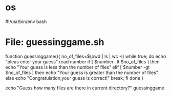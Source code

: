 # os
#!/usr/bin/env bash
# File: guessinggame.sh

function guessinggame(){
    no_of_files=$(pwd | ls | wc -l)
    while true;
    do
        echo "pleas enter your guess"
        read  number
        if [ $number -lt $no_of_files ]
        then
            echo "Your guess is less than the number of files"
        elif [ $number -gt $no_of_files ]
        then
            echo "Your guess is greater than the number of files"
        else
            echo "Congratulation,your guess is correct!"
        break;
        fi
    done
}

echo "Guess how many files are there in current directory?"
guessinggame
